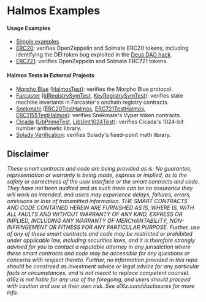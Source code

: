 # Halmos Examples

#### Usage Examples

- [Simple examples](simple/README.md)
- [ERC20](tokens/ERC20/): verifies OpenZeppelin and Solmate ERC20 tokens, including identifying the DEI token bug exploited in the [Deus DAO hack](https://rekt.news/deus-dao-r3kt/).
- [ERC721](tokens/ERC721/): verifies OpenZeppelin and Solmate ERC721 tokens.

#### Halmos Tests in External Projects

- [Morpho Blue] ([HalmosTest]): verifies the Morpho Blue protocol.
- [Farcaster] ([IdRegistrySymTest], [KeyRegistrySymTest]): verifies state machine invariants in Farcaster's onchain registry contracts.
- [Snekmate] ([ERC20TestHalmos], [ERC721TestHalmos], [ERC1155TestHalmos]): verifies Snekmate's Vyper token contracts.
- [Cicada] ([LibPrimeTest], [LibUint1024Test]): verifies Cicada's 1024-bit number arithmetic library.
- [Solady Verification]: verifies Solady's fixed-point math library.

[Morpho Blue]: <https://github.com/morpho-org/morpho-blue>
[HalmosTest]: <https://github.com/morpho-org/morpho-blue/blob/main/test/halmos/HalmosTest.sol>

[Snekmate]: <https://github.com/pcaversaccio/snekmate>
[ERC20TestHalmos]: <https://github.com/pcaversaccio/snekmate/blob/main/test/tokens/halmos/ERC20TestHalmos.t.sol>
[ERC721TestHalmos]: <https://github.com/pcaversaccio/snekmate/blob/main/test/tokens/halmos/ERC721TestHalmos.t.sol>
[ERC1155TestHalmos]: <https://github.com/pcaversaccio/snekmate/blob/main/test/tokens/halmos/ERC1155TestHalmos.t.sol>

[Cicada]: <https://github.com/a16z/cicada>
[LibPrimeTest]: <https://github.com/a16z/cicada/blob/c4dde7737778df759172ecdf7b4b044c60ce1f09/test/LibPrime.t.sol#L220-L232>
[LibUint1024Test]: <https://github.com/a16z/cicada/blob/c4dde7737778df759172ecdf7b4b044c60ce1f09/test/LibUint1024.t.sol#L222-L245>

[Farcaster]: <https://github.com/farcasterxyz/contracts>
[IdRegistrySymTest]: <https://github.com/farcasterxyz/contracts/blob/main/test/IdRegistry/IdRegistry.symbolic.t.sol>
[KeyRegistrySymTest]: <https://github.com/farcasterxyz/contracts/blob/main/test/KeyRegistry/KeyRegistry.symbolic.t.sol>

[Solady Verification]: <https://github.com/zobront/halmos-solady>

## Disclaimer

_These smart contracts and code are being provided as is. No guarantee, representation or warranty is being made, express or implied, as to the safety or correctness of the user interface or the smart contracts and code. They have not been audited and as such there can be no assurance they will work as intended, and users may experience delays, failures, errors, omissions or loss of transmitted information. THE SMART CONTRACTS AND CODE CONTAINED HEREIN ARE FURNISHED AS IS, WHERE IS, WITH ALL FAULTS AND WITHOUT WARRANTY OF ANY KIND, EXPRESS OR IMPLIED, INCLUDING ANY WARRANTY OF MERCHANTABILITY, NON-INFRINGEMENT OR FITNESS FOR ANY PARTICULAR PURPOSE. Further, use of any of these smart contracts and code may be restricted or prohibited under applicable law, including securities laws, and it is therefore strongly advised for you to contact a reputable attorney in any jurisdiction where these smart contracts and code may be accessible for any questions or concerns with respect thereto. Further, no information provided in this repo should be construed as investment advice or legal advice for any particular facts or circumstances, and is not meant to replace competent counsel. a16z is not liable for any use of the foregoing, and users should proceed with caution and use at their own risk. See a16z.com/disclosures for more info._
